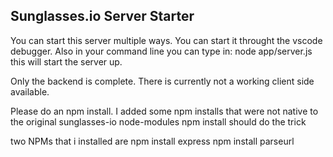 ## Sunglasses.io Server Starter
You can start this server multiple ways. You can start it throught the vscode debugger. Also in your command line you can type in: 
node app/server.js   
this will start the server up.

Only the backend is complete. There is currently not a working client side available.

Please do an npm install. I added some npm installs that were not native to the original sunglasses-io node-modules
npm install should do the trick 

two NPMs that i installed are
npm install express
npm install parseurl
